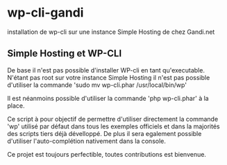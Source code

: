 # wp-cli-gandi
installation de wp-cli sur une instance Simple Hosting de chez Gandi.net

## Simple Hosting et WP-CLI
De base il n'est pas possible d'installer WP-cli en tant qu'executable.
N'étant pas root sur votre instance Simple Hosting il n'est pas possible d'utiliser la commande 'sudo mv wp-cli.phar /usr/local/bin/wp'

Il est néanmoins possible d'utiliser la commande 'php wp-cli.phar' à la place.

Ce script à pour objectif de permettre d'utiliser directement la commande 'wp' utilisé par défaut dans tous les exemples officiels et dans la majorités des scripts tiers déjà dévelloppé.
De plus il sera egalement possible d'utiliser l'auto-complétion nativement dans la console.

Ce projet est toujours perfectible, toutes contributions est bienvenue.
